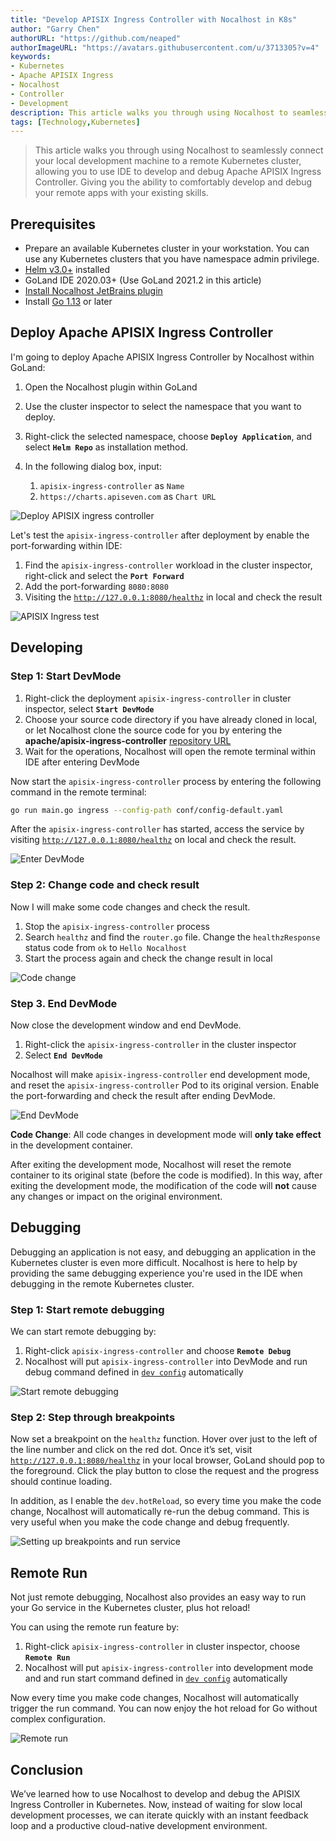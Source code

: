 ```yaml
---
title: "Develop APISIX Ingress Controller with Nocalhost in K8s"
author: "Garry Chen"
authorURL: "https://github.com/neaped"
authorImageURL: "https://avatars.githubusercontent.com/u/3713305?v=4"
keywords: 
- Kubernetes
- Apache APISIX Ingress
- Nocalhost
- Controller
- Development
description: This article walks you through using Nocalhost to seamlessly connect your local development machine to a remote Kubernetes cluster, allowing you to use IDE to develop and debug Apache APISIX Ingress Controller. Giving you the ability to comfortably develop and debug your remote apps with your existing skills.
tags: [Technology,Kubernetes]
---
```


> This article walks you through using Nocalhost to seamlessly connect your local development machine to a remote Kubernetes cluster, allowing you to use IDE to develop and debug Apache APISIX Ingress Controller. Giving you the ability to comfortably develop and debug your remote apps with your existing skills.

<!--truncate-->

## Prerequisites

- Prepare an available Kubernetes cluster in your workstation. You can use any Kubernetes clusters that you have namespace admin privilege.
- [Helm v3.0+](https://helm.sh) installed
- GoLand IDE 2020.03+ (Use GoLand 2021.2 in this article)
- [Install Nocalhost JetBrains plugin](https://nocalhost.dev/docs/installation#install-jetbrains-plugin)
- Install [Go 1.13](https://golang.org/dl/) or later

## Deploy Apache APISIX Ingress Controller

I'm going to deploy Apache APISIX Ingress Controller by Nocalhost within GoLand:

1. Open the Nocalhost plugin within GoLand
2. Use the cluster inspector to select the namespace that you want to deploy.
3. Right-click the selected namespace, choose **`Deploy Application`**, and select **`Helm Repo`** as installation method.
4. In the following dialog box, input:

    1. `apisix-ingress-controller` as `Name`
    2. `https://charts.apiseven.com` as `Chart URL`

![Deploy APISIX ingress controller](https://static.apiseven.com/202108/1637131316244-f1a58c88-8628-4918-a4c4-1ad287742fd0.gif)

Let's test the `apisix-ingress-controller` after deployment by enable the port-forwarding within IDE:

1. Find the `apisix-ingress-controller` workload in the cluster inspector, right-click and select the **`Port Forward`**
2. Add the port-forwarding `8080:8080`
3. Visiting the [`http://127.0.0.1:8080/healthz`](http://127.0.0.1:8080/healthz) in local and check the result

![APISIX Ingress test](https://static.apiseven.com/202108/1637131450462-842c3baf-b7a4-4598-be0b-27486bf1cf28.gif)

## Developing

### Step 1: Start DevMode

1. Right-click the deployment `apisix-ingress-controller` in cluster inspector, select **`Start DevMode`**
2. Choose your source code directory if you have already cloned in local, or let Nocalhost clone the source code for you by entering the **apache/apisix-ingress-controller** [repository URL](https://github.com/apache/apisix-ingress-controller.git)
3. Wait for the operations, Nocalhost will open the remote terminal within IDE after entering DevMode

Now start the `apisix-ingress-controller` process by entering the following command in the remote terminal:

```bash
go run main.go ingress --config-path conf/config-default.yaml
```

After the `apisix-ingress-controller` has started, access the service by visiting [`http://127.0.0.1:8080/healthz`](http://127.0.0.1:8080/healthz) on local and check the result.

![Enter DevMode](https://static.apiseven.com/202108/1637131513751-b9184c10-4da3-4ab2-b403-56ae2360704a.gif)

### Step 2: Change code and check result

Now I will make some code changes and check the result.

1. Stop the `apisix-ingress-controller` process
2. Search `healthz` and find the `router.go` file. Change the `healthzResponse` status code from `ok` to `Hello Nocalhost`
3. Start the process again and check the change result in local

![Code change](https://static.apiseven.com/202108/1637131699629-a0766f66-0faa-4bf8-9013-284e5f2bdd57.gif)

### Step 3. End DevMode

Now close the development window and end DevMode.

1. Right-click the `apisix-ingress-controller` in the cluster inspector
2. Select **`End DevMode`**

Nocalhost will make `apisix-ingress-controller` end development mode, and reset the `apisix-ingress-controller` Pod to its original version. Enable the port-forwarding and check the result after ending DevMode.

![End DevMode](https://static.apiseven.com/202108/1637131766524-dba7b756-ae0b-42d1-8ff0-6ac14059ce11.gif)

**Code Change**: All code changes in development mode will **only take effect** in the development container.

After exiting the development mode, Nocalhost will reset the remote container to its original state (before the code is modified). In this way, after exiting the development mode, the modification of the code will **not** cause any changes or impact on the original environment.

## Debugging

Debugging an application is not easy, and debugging an application in the Kubernetes cluster is even more difficult. Nocalhost is here to help by providing the same debugging experience you're used in the IDE when debugging in the remote Kubernetes cluster.

### Step 1: Start remote debugging

We can start remote debugging by:

1. Right-click `apisix-ingress-controller` and choose **`Remote Debug`**
2. Nocalhost will put `apisix-ingress-controller` into DevMode and run debug command defined in [`dev config`](https://nocalhost.dev/zh-CN/docs/config/config-develop) automatically

![Start remote debugging](https://static.apiseven.com/202108/1637132327260-7bba1d81-cf70-4982-9a07-51cc379e6bea.gif)

### Step 2: Step through breakpoints

Now set a breakpoint on the `healthz` function. Hover over just to the left of the line number and click on the red dot. Once it’s set, visit [`http://127.0.0.1:8080/healthz`](http://127.0.0.1:8080/healthz) in your local browser, GoLand should pop to the foreground. Click the play button to close the request and the progress should continue loading.

In addition, as I enable the `dev.hotReload`, so every time you make the code change, Nocalhost will automatically re-run the debug command. This is very useful when you make the code change and debug frequently.

![Setting up breakpoints and run service](https://static.apiseven.com/202108/1637132455552-86f44c0c-94d1-4ad9-a79d-0e2c6957d60b.gif)

## Remote Run

Not just remote debugging, Nocalhost also provides an easy way to run your Go service in the Kubernetes cluster, plus hot reload!

You can using the remote run feature by:

1. Right-click `apisix-ingress-controller` in cluster inspector, choose **`Remote Run`**
2. Nocalhost will put `apisix-ingress-controller` into development mode and and run start command defined in [`dev config`](https://nocalhost.dev/zh-CN/docs/config/config-develop) automatically

Now every time you make code changes, Nocalhost will automatically trigger the run command. You can now enjoy the hot reload for Go without complex configuration.

![Remote run](https://static.apiseven.com/202108/1637133046432-84810667-c3ee-4d71-8a33-eb1833fd9ce2.gif)

## Conclusion

We’ve learned how to use Nocalhost to develop and debug the APISIX Ingress Controller in Kubernetes. Now, instead of waiting for slow local development processes, we can iterate quickly with an instant feedback loop and a productive cloud-native development environment.
